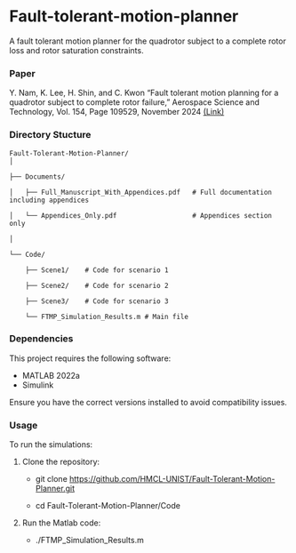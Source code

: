 # Fault-tolerant-motion-planner
A fault tolerant motion planner for the quadrotor subject to a complete rotor loss and rotor saturation constraints.

### Paper
Y. Nam, K. Lee, H. Shin, and C. Kwon “Fault tolerant motion planning for a quadrotor subject to complete rotor failure,” Aerospace Science and Technology, Vol. 154, Page 109529, November 2024 [(Link)](https://www.sciencedirect.com/science/article/pii/S127096382400659X)

### Directory Stucture
    Fault-Tolerant-Motion-Planner/
    │

    ├── Documents/
    
    │   ├── Full_Manuscript_With_Appendices.pdf   # Full documentation including appendices

    │   └── Appendices_Only.pdf                   # Appendices section only

    │

    └── Code/

        ├── Scene1/    # Code for scenario 1
    
        ├── Scene2/    # Code for scenario 2
    
        ├── Scene3/    # Code for scenario 3
    
        └── FTMP_Simulation_Results.m # Main file
    
   
### Dependencies
This project requires the following software:
- MATLAB 2022a
- Simulink
  
Ensure you have the correct versions installed to avoid compatibility issues.

### Usage
To run the simulations:
1. Clone the repository:
    
    - git clone https://github.com/HMCL-UNIST/Fault-Tolerant-Motion-Planner.git
    
    - cd Fault-Tolerant-Motion-Planner/Code

2. Run the Matlab code:
    - ./FTMP_Simulation_Results.m
